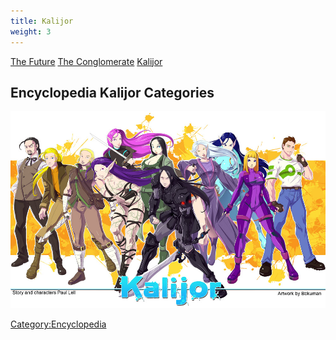 ```yaml
---
title: Kalijor
weight: 3
---
```


[The Future](The_Future)
[The Conglomerate](The_Conglomerate "wikilink")
[Kalijor](Kalijor "wikilink")

## Encyclopedia Kalijor Categories

![Kalijor_by_bokuman.jpg](/images/Kalijor_by_bokuman.jpg
"Kalijor_by_bokuman.jpg")

[Category:Encyclopedia](Category:Encyclopedia "wikilink")
